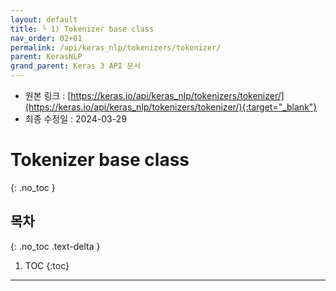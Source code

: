 ```yaml
---
layout: default
title: └ 1) Tokenizer base class
nav_order: 02+01
permalink: /api/keras_nlp/tokenizers/tokenizer/
parent: KerasNLP
grand_parent: Keras 3 API 문서
---
```


* 원본 링크 : [https://keras.io/api/keras_nlp/tokenizers/tokenizer/](https://keras.io/api/keras_nlp/tokenizers/tokenizer/){:target="_blank"}
* 최종 수정일 : 2024-03-29

# Tokenizer base class
{: .no_toc }

## 목차
{: .no_toc .text-delta }

1. TOC
{:toc}

---
